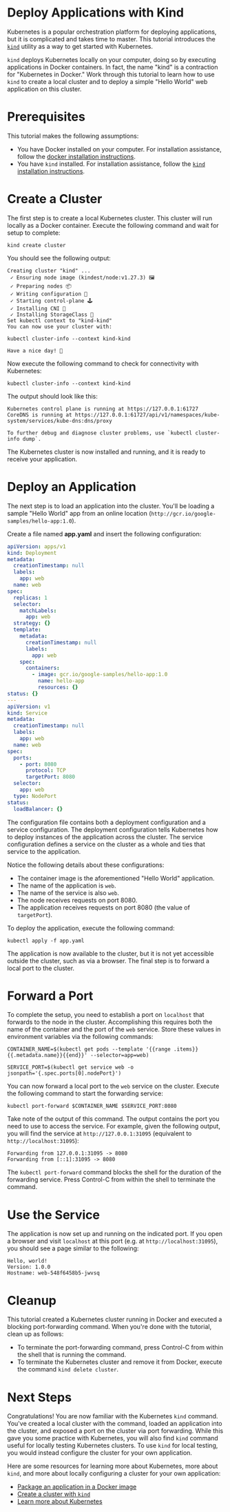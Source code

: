 # Deploy Applications with Kind

Kubernetes is a popular orchestration platform for deploying applications, but it is complicated and takes time to master. This tutorial introduces the [`kind`](https://kind.sigs.k8s.io/) utility as a way to get started with Kubernetes.

`kind` deploys Kubernetes locally on your computer, doing so by executing applications in Docker containers. In fact, the name "kind" is a contraction for "Kubernetes in Docker." Work through this tutorial to learn how to use `kind` to create a local cluster and to deploy a simple "Hello World" web application on this cluster.

# Prerequisites

This tutorial makes the following assumptions:

- You have Docker installed on your computer. For installation assistance, follow the [docker installation instructions](https://docs.docker.com/engine/install/).
- You have `kind` installed. For installation assistance, follow the [`kind` installation instructions](https://kind.sigs.k8s.io/docs/user/quick-start).

# Create a Cluster

The first step is to create a local Kubernetes cluster. This cluster will run locally as a Docker container. Execute the following command and wait for setup to complete:

```shell
kind create cluster
```

You should see the following output:

```
Creating cluster "kind" ...
 ✓ Ensuring node image (kindest/node:v1.27.3) 🖼
 ✓ Preparing nodes 📦
 ✓ Writing configuration 📜
 ✓ Starting control-plane 🕹️
 ✓ Installing CNI 🔌
 ✓ Installing StorageClass 💾
Set kubectl context to "kind-kind"
You can now use your cluster with:

kubectl cluster-info --context kind-kind

Have a nice day! 👋
```

Now execute the following command to check for connectivity with Kubernetes:

```
kubectl cluster-info --context kind-kind
```

The output should look like this:

```
Kubernetes control plane is running at https://127.0.0.1:61727
CoreDNS is running at https://127.0.0.1:61727/api/v1/namespaces/kube-system/services/kube-dns:dns/proxy

To further debug and diagnose cluster problems, use `kubectl cluster-info dump`.
```

The Kubernetes cluster is now installed and running, and it is ready to receive your application.

# Deploy an Application

The next step is to load an application into the cluster. You'll be loading a sample "Hello World" app from an online location (`http://gcr.io/google-samples/hello-app:1.0`).

Create a file named **app.yaml** and insert the following configuration:

```yml
apiVersion: apps/v1
kind: Deployment
metadata:
  creationTimestamp: null
  labels:
    app: web
  name: web
spec:
  replicas: 1
  selector:
    matchLabels:
      app: web
  strategy: {}
  template:
    metadata:
      creationTimestamp: null
      labels:
        app: web
    spec:
      containers:
        - image: gcr.io/google-samples/hello-app:1.0
          name: hello-app
          resources: {}
status: {}
---
apiVersion: v1
kind: Service
metadata:
  creationTimestamp: null
  labels:
    app: web
  name: web
spec:
  ports:
    - port: 8080
      protocol: TCP
      targetPort: 8080
  selector:
    app: web
  type: NodePort
status:
  loadBalancer: {}
```

The configuration file contains both a deployment configuration and a service configuration. The deployment configuration tells Kubernetes how to deploy instances of the application across the cluster. The service configuration defines a service on the cluster as a whole and ties that service to the application.

Notice the following details about these configurations:

- The container image is the aforementioned "Hello World" application.
- The name of the application is `web`.
- The name of the service is also `web`.
- The node receives requests on port 8080.
- The application receives requests on port 8080 (the value of `targetPort`).

To deploy the application, execute the following command:

```shell
kubectl apply -f app.yaml
```

The application is now available to the cluster, but it is not yet accessible outside the cluster, such as via a browser. The final step is to forward a local port to the cluster.

# Forward a Port

To complete the setup, you need to establish a port on `localhost` that forwards to the node in the cluster. Accomplishing this requires both the name of the container and the port of the `web` service. Store these values in environment variables via the following commands:

```shell
CONTAINER_NAME=$(kubectl get pods --template '{{range .items}}{{.metadata.name}}{{end}}' --selector=app=web)

SERVICE_PORT=$(kubectl get service web -o jsonpath='{.spec.ports[0].nodePort}')
```

You can now forward a local port to the `web` service on the cluster. Execute the following command to start the forwarding service:

```shell
kubectl port-forward $CONTAINER_NAME $SERVICE_PORT:8080
```

Take note of the output of this command. The output contains the port you need to use to access the service. For example, given the following output, you will find the service at `http://127.0.0.1:31095` (equivalent to `http://localhost:31095`):

```
Forwarding from 127.0.0.1:31095 -> 8080
Forwarding from [::1]:31095 -> 8080
```

The `kubectl port-forward` command blocks the shell for the duration of the forwarding service. Press Control-C from within the shell to terminate the command.

# Use the Service

The application is now set up and running on the indicated port. If you open a browser and visit `localhost` at this port (e.g. at `http://localhost:31095`), you should see a page similar to the following:

```
Hello, world!
Version: 1.0.0
Hostname: web-548f6458b5-jwvsq
```

# Cleanup

This tutorial created a Kubernetes cluster running in Docker and executed a blocking port-forwarding command. When you're done with the tutorial, clean up as follows:

- To terminate the port-forwarding command, press Control-C from within the shell that is running the command.
- To terminate the Kubernetes cluster and remove it from Docker, execute the command `kind delete cluster`.

# Next Steps

Congratulations! You are now familiar with the Kubernetes `kind` command. You've created a local cluster with the command, loaded an application into the cluster, and exposed a port on the cluster via port forwarding. While this gave you some practice with Kubernetes, you will also find `kind` command useful for locally testing Kubernetes clusters. To use `kind` for local testing, you would instead configure the cluster for your own application.

Here are some resources for learning more about Kubernetes, more about `kind`, and more about locally configuring a cluster for your own application:

- [Package an application in a Docker image](https://docs.docker.com/build/building/packaging/)
- [Create a cluster with `kind`](https://kind.sigs.k8s.io/docs/user/quick-start/#creating-a-cluster)
- [Learn more about Kubernetes](https://kubernetes.io/docs/tutorials/kubernetes-basics/)
